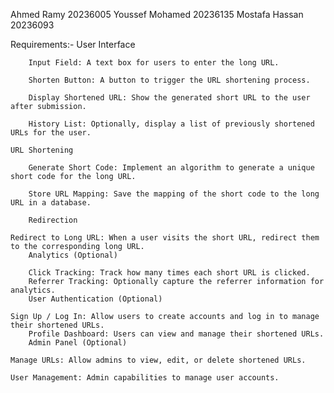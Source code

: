 Ahmed Ramy 20236005
Youssef Mohamed 20236135
Mostafa Hassan 20236093

Requirements:-
User Interface

        Input Field: A text box for users to enter the long URL.

        Shorten Button: A button to trigger the URL shortening process.

        Display Shortened URL: Show the generated short URL to the user after submission.

        History List: Optionally, display a list of previously shortened URLs for the user.

    URL Shortening

        Generate Short Code: Implement an algorithm to generate a unique short code for the long URL.

        Store URL Mapping: Save the mapping of the short code to the long URL in a database.

        Redirection

    Redirect to Long URL: When a user visits the short URL, redirect them to the corresponding long URL.
        Analytics (Optional)

        Click Tracking: Track how many times each short URL is clicked.
        Referrer Tracking: Optionally capture the referrer information for analytics.
        User Authentication (Optional)

    Sign Up / Log In: Allow users to create accounts and log in to manage their shortened URLs.
        Profile Dashboard: Users can view and manage their shortened URLs.
        Admin Panel (Optional)

    Manage URLs: Allow admins to view, edit, or delete shortened URLs.

    User Management: Admin capabilities to manage user accounts.

